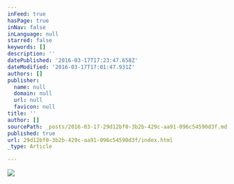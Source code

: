```yaml
---
inFeed: true
hasPage: true
inNav: false
inLanguage: null
starred: false
keywords: []
description: ''
datePublished: '2016-03-17T17:23:47.658Z'
dateModified: '2016-03-17T17:01:47.931Z'
authors: []
publisher:
  name: null
  domain: null
  url: null
  favicon: null
title: ''
author: []
sourcePath: _posts/2016-03-17-29d12bf0-3b2b-429c-aa91-096c54590d3f.md
published: true
url: 29d12bf0-3b2b-429c-aa91-096c54590d3f/index.html
_type: Article

---
```

![](https://the-grid-user-content.s3-us-west-2.amazonaws.com/d989e6d1-46fe-454f-a8ed-bbf7b7f21c52.jpg)